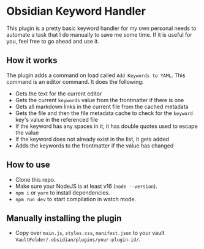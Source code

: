 # Obsidian Keyword Handler

This plugin is a pretty basic keyword handler for my own personal needs to automate a task that I do manually to save me some time. If it is useful for you, feel free to go ahead and use it.

## How it works

The plugin adds a command on load called `Add Keywords to YAML`. This command is an editor command. It does the following:
- Gets the text for the current editor
- Gets the current `keywords` value from the frontmatter if there is one
- Gets all markdown links in the current file from the cached metadata
- Gets the file and then the file metadata cache to check for the `keyword` key's value in the referenced file
- If the keyword has any spaces in it, it has double quotes used to escape the value
- If the keyword does not already exist in the list, it gets added
- Adds the keywords to the frontmatter if the value has changed

## How to use

- Clone this repo.
- Make sure your NodeJS is at least v16 (`node --version`).
- `npm i` or `yarn` to install dependencies.
- `npm run dev` to start compilation in watch mode.

## Manually installing the plugin

- Copy over `main.js`, `styles.css`, `manifest.json` to your vault `VaultFolder/.obsidian/plugins/your-plugin-id/`.
